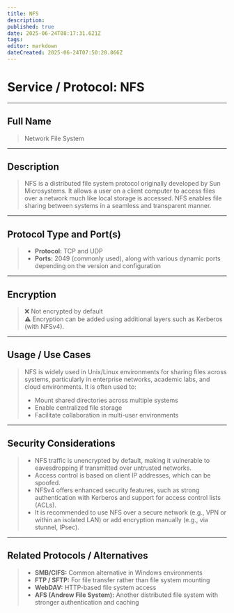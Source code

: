 ```yaml
---
title: NFS
description: 
published: true
date: 2025-06-24T08:17:31.621Z
tags: 
editor: markdown
dateCreated: 2025-06-24T07:50:20.866Z
---
```


# Service / Protocol: **NFS**

---

## Full Name
> Network File System

---

## Description
> NFS is a distributed file system protocol originally developed by Sun Microsystems. It allows a user on a client computer to access files over a network much like local storage is accessed. NFS enables file sharing between systems in a seamless and transparent manner.

---

## Protocol Type and Port(s)
> - **Protocol:** TCP and UDP  
> - **Ports:** 2049 (commonly used), along with various dynamic ports depending on the version and configuration

---

## Encryption
> ❌ Not encrypted by default  
> ⚠️ Encryption can be added using additional layers such as Kerberos (with NFSv4).

---

## Usage / Use Cases
> NFS is widely used in Unix/Linux environments for sharing files across systems, particularly in enterprise networks, academic labs, and cloud environments. It is often used to:
> - Mount shared directories across multiple systems
> - Enable centralized file storage
> - Facilitate collaboration in multi-user environments

---

## Security Considerations
> - NFS traffic is unencrypted by default, making it vulnerable to eavesdropping if transmitted over untrusted networks.
> - Access control is based on client IP addresses, which can be spoofed.
> - NFSv4 offers enhanced security features, such as strong authentication with Kerberos and support for access control lists (ACLs).
> - It is recommended to use NFS over a secure network (e.g., VPN or within an isolated LAN) or add encryption manually (e.g., via stunnel, IPsec).

---

## Related Protocols / Alternatives
> - **SMB/CIFS:** Common alternative in Windows environments  
> - **FTP / SFTP:** For file transfer rather than file system mounting  
> - **WebDAV:** HTTP-based file system access  
> - **AFS (Andrew File System):** Another distributed file system with stronger authentication and caching

